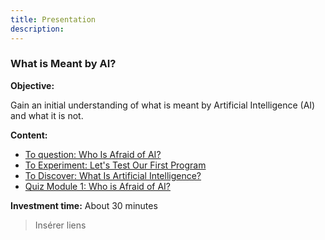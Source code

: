 ```yaml
---
title: Presentation
description:
---
```

### What is Meant by AI?

**Objective:**

Gain an initial understanding of what is meant by Artificial Intelligence (AI) and what it is not.

**Content:**

*   [To question: Who Is Afraid of AI?](../1-1-to-question-who-is-afraid-of-ai/1-1-0-who-is-afraid-of-ai.html)
*   [To Experiment: Let's Test Our First Program](../1-2-to-experiment-lets-test-our-first-program/1-2-0-tutorial-lets-test-our-first-program.html)
*   [To Discover: What Is Artificial Intelligence?](../1-3-to-discover-what-is-artificial-intelligence/1-3-0-what-is-artificial-intelligence.html)
*   [Quiz Module 1: Who is Afraid of AI?](../1-4-quiz-module-1/1-4-0-quiz1-who-is-afraid-of-ai.html)


**Investment time:** About 30 minutes

> Insérer liens
